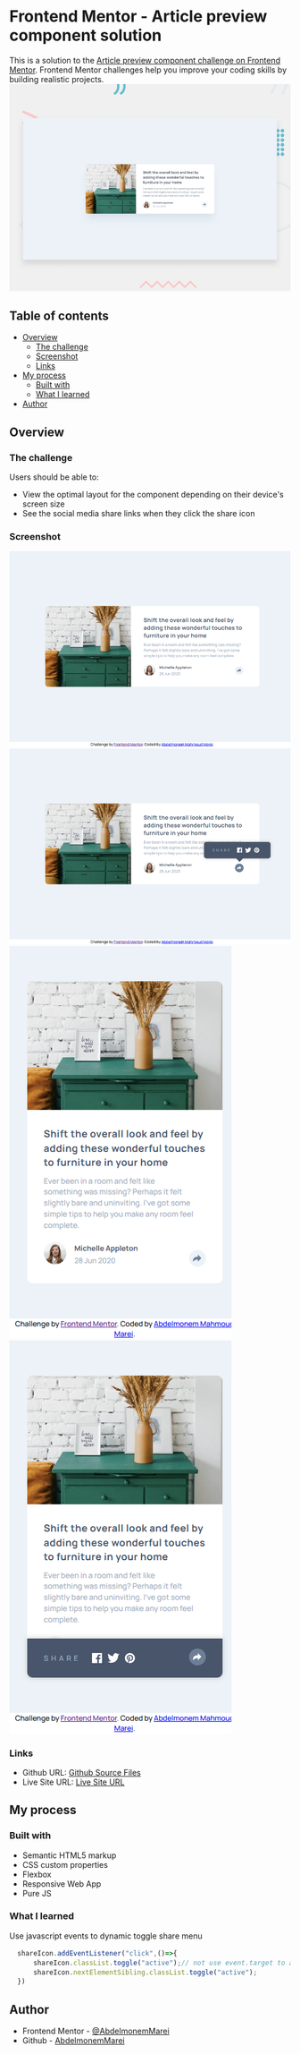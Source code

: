 # Frontend Mentor - Article preview component solution

This is a solution to the [Article preview component challenge on Frontend Mentor](https://www.frontendmentor.io/challenges/article-preview-component-dYBN_pYFT). Frontend Mentor challenges help you improve your coding skills by building realistic projects. 
![Design preview for the Article preview component coding challenge](./design/desktop-preview.jpg)

## Table of contents

- [Overview](#overview)
  - [The challenge](#the-challenge)
  - [Screenshot](#screenshot)
  - [Links](#links)
- [My process](#my-process)
  - [Built with](#built-with)
  - [What I learned](#what-i-learned)
- [Author](#author)


## Overview

### The challenge

Users should be able to:

- View the optimal layout for the component depending on their device's screen size
- See the social media share links when they click the share icon

### Screenshot

![Large Screen](./screenshot1.png) 
![Large Screen Active](./screenshot2.png) 
![Small Screen](./screenshot3.png) 
![Small Screen Active](./screenshot4.png) 


### Links

- Github URL: [Github Source Files](https://github.com/AbdelmonemMarei/Front-End-Mentor-Challenges/tree/main/Newbie/article-preview-component-master)
- Live Site URL: [Live Site URL](https://abdelmonemmarei.github.io/Front-End-Mentor-Challenges/Newbie/article-preview-component-master/)

## My process

### Built with

- Semantic HTML5 markup
- CSS custom properties
- Flexbox
- Responsive Web App
- Pure JS

### What I learned

Use javascript events to dynamic toggle share menu
```js
  shareIcon.addEventListener("click",()=>{
      shareIcon.classList.toggle("active");// not use event.target to avoid click on img child of shar-icon
      shareIcon.nextElementSibling.classList.toggle("active");
  })
```

## Author
- Frontend Mentor - [@AbdelmonemMarei](https://www.frontendmentor.io/profile/AbdelmonemMarei)
- Github - [AbdelmonemMarei](https://github.com/AbdelmonemMarei)

